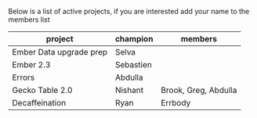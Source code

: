 Below is a list of active projects, if you are interested add your name to the members list

| project                 | champion  | members |
|-------------------------|-----------|---------|
| Ember Data upgrade prep | Selva     |         |
| Ember 2.3               | Sebastien | |
| Errors                  | Abdulla   |         |
| Gecko Table 2.0         | Nishant   |  Brook, Greg, Abdulla   |
| Decaffeination        | Ryan   | Errbody       |
